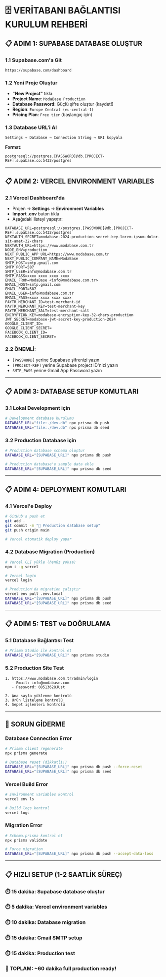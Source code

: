 # 🗄️ VERİTABANI BAĞLANTISI KURULUM REHBERİ

## 📋 **ADIM 1: SUPABASE DATABASE OLUŞTUR**

### 1.1 Supabase.com'a Git
```
https://supabase.com/dashboard
```

### 1.2 Yeni Proje Oluştur
- **"New Project"** tıkla
- **Project Name**: `ModaBase Production`
- **Database Password**: Güçlü şifre oluştur (kaydet!)
- **Region**: `Europe Central (eu-central-1)`
- **Pricing Plan**: `Free tier` (başlangıç için)

### 1.3 Database URL'i Al
```bash
Settings → Database → Connection String → URI kopyala
```

**Format:** 
```
postgresql://postgres.[PASSWORD]@db.[PROJECT-REF].supabase.co:5432/postgres
```

---

## 📋 **ADIM 2: VERCEL ENVIRONMENT VARIABLES**

### 2.1 Vercel Dashboard'da
- Projen → **Settings** → **Environment Variables**
- **Import .env** buton tıkla
- Aşağıdaki listeyi yapıştır:

```env
DATABASE_URL=postgresql://postgres.[PASSWORD]@db.[PROJECT-REF].supabase.co:5432/postgres
NEXTAUTH_SECRET=modabase-2024-production-secret-key-lorem-ipsum-dolor-sit-amet-32-chars
NEXTAUTH_URL=https://www.modabase.com.tr
NODE_ENV=production
NEXT_PUBLIC_APP_URL=https://www.modabase.com.tr
NEXT_PUBLIC_COMPANY_NAME=ModaBase
SMTP_HOST=smtp.gmail.com
SMTP_PORT=587
SMTP_USER=info@modabase.com.tr
SMTP_PASS=xxxx xxxx xxxx xxxx
EMAIL_FROM=ModaBase <info@modabase.com.tr>
EMAIL_HOST=smtp.gmail.com
EMAIL_PORT=587
EMAIL_USER=info@modabase.com.tr
EMAIL_PASS=xxxx xxxx xxxx xxxx
PAYTR_MERCHANT_ID=test-merchant-id
PAYTR_MERCHANT_KEY=test-merchant-key
PAYTR_MERCHANT_SALT=test-merchant-salt
ENCRYPTION_KEY=modabase-encryption-key-32-chars-production
JWT_SECRET=modabase-jwt-secret-key-production-2024
GOOGLE_CLIENT_ID=
GOOGLE_CLIENT_SECRET=
FACEBOOK_CLIENT_ID=
FACEBOOK_CLIENT_SECRET=
```

### 2.2 **ÖNEMLİ**: 
- `[PASSWORD]` yerine Supabase şifrenizi yazın
- `[PROJECT-REF]` yerine Supabase project ID'nizi yazın
- `SMTP_PASS` yerine Gmail App Password yazın

---

## 📋 **ADIM 3: DATABASE SETUP KOMUTLARI**

### 3.1 Lokal Development için
```bash
# Development database kurulumu
DATABASE_URL="file:./dev.db" npx prisma db push
DATABASE_URL="file:./dev.db" npx prisma db seed
```

### 3.2 Production Database için
```bash
# Production database schema oluştur
DATABASE_URL="[SUPABASE_URL]" npx prisma db push

# Production database'e sample data ekle
DATABASE_URL="[SUPABASE_URL]" npx prisma db seed
```

---

## 📋 **ADIM 4: DEPLOYMENT KOMUTLARI**

### 4.1 Vercel'e Deploy
```bash
# GitHub'a push et
git add .
git commit -m "🚀 Production database setup"
git push origin main

# Vercel otomatik deploy yapar
```

### 4.2 Database Migration (Production)
```bash
# Vercel CLI yükle (henüz yoksa)
npm i -g vercel

# Vercel login
vercel login

# Production'da migration çalıştır
vercel env pull .env.local
DATABASE_URL="[SUPABASE_URL]" npx prisma db push
DATABASE_URL="[SUPABASE_URL]" npx prisma db seed
```

---

## 📋 **ADIM 5: TEST ve DOĞRULAMA**

### 5.1 Database Bağlantısı Test
```bash
# Prisma Studio ile kontrol et
DATABASE_URL="[SUPABASE_URL]" npx prisma studio
```

### 5.2 Production Site Test
```
1. https://www.modabase.com.tr/admin/login
   - Email: info@modabase.com
   - Password: 08513628JUst

2. Ana sayfa yüklenme kontrolü
3. Ürün listeleme kontrolü
4. Sepet işlemleri kontrolü
```

---

## 🚨 **SORUN GİDERME**

### Database Connection Error
```bash
# Prisma client regenerate
npx prisma generate

# Database reset (dikkatli!)
DATABASE_URL="[SUPABASE_URL]" npx prisma db push --force-reset
DATABASE_URL="[SUPABASE_URL]" npx prisma db seed
```

### Vercel Build Error
```bash
# Environment variables kontrol
vercel env ls

# Build logs kontrol
vercel logs
```

### Migration Error
```bash
# Schema.prisma kontrol et
npx prisma validate

# Force migration
DATABASE_URL="[SUPABASE_URL]" npx prisma db push --accept-data-loss
```

---

## 📋 **HIZLI SETUP (1-2 SAATLİK SÜREÇ)**

### ⏱️ **15 dakika**: Supabase database oluştur
### ⏱️ **5 dakika**: Vercel environment variables
### ⏱️ **10 dakika**: Database migration
### ⏱️ **15 dakika**: Gmail SMTP setup
### ⏱️ **15 dakika**: Production test

### 🎯 **TOPLAM: ~60 dakika full production ready!** 